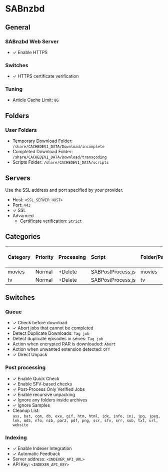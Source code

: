 # SABnzbd

## General

### SABnzbd Web Server

  * ✓ Enable HTTPS

### Switches

  * ✓ HTTPS certificate verification

### Tuning

  * Article Cache Limit: `8G`

## Folders

### User Folders

  * Temporary Download Folder: `/share/CACHEDEV1_DATA/Download/incomplete`
  * Completed Download Folder: `/share/CACHEDEV1_DATA/Download/transcoding`
  * Scripts Folder: `/share/CACHEDEV1_DATA/scripts`

## Servers

  Use the SSL address and port specified by your provider.

  * Host: `<SSL_SERVER_HOST>`
  * Port: `443`
  * ✓ SSL
  * Advanced
    * Certificate verification: `Strict`

## Categories

|Category |Priority |Processing |Script            |Folder/Path |Indexer Categories / Groups |
|:--      |:--      |:--        |:--               |:--         |:--                         |
|movies   |Normal   |+Delete    |SABPostProcess.js |movies      |Movies                      |
|tv       |Normal   |+Delete    |SABPostProcess.js |tv          |TV                          |

## Switches

### Queue

  * ✓ Check before download
  * ✓ Abort jobs that cannot be completed
  * Detect Duplicate Downloads: `Tag job`
  * Detect duplicate episodes in series: `Tag job`
  * Action when encrypted RAR is downloaded: `Abort`
  * Action when unwanted extension detected: `Off`
  * ✓ Direct Unpack

### Post processing

  * ✓ Enable Quick Check
  * ✓ Enable SFV-based checks
  * ✓ Post-Process Only Verified Jobs
  * ✓ Enable recursive unpacking
  * ✓ Ignore any folders inside archives
  * ✓ Ignore Samples
  * Cleanup List:<br>
    `ass, bat, com, db, exe, gif, htm, html, idx, info, ini, jpg, jpeg, lnk, md5,
     nfo, nzb, par2, pdf, png, scr, sfv, srr, sub, txt, url, website`

### Indexing

  * ✓ Enable Indexer Integration
  * ✓ Automatic Feedback
  * Server address: `<INDEXER_API_URL>`
  * API Key: `<INDEXER_API_KEY>`
